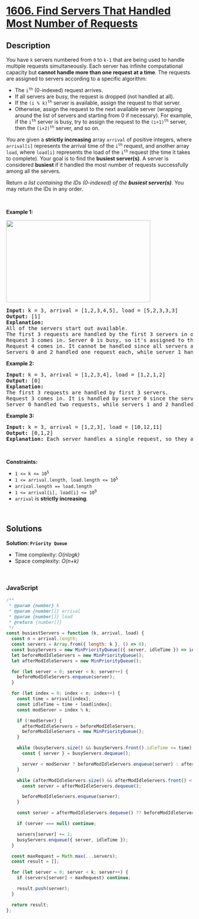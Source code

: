 # [1606. Find Servers That Handled Most Number of Requests](https://leetcode.com/problems/find-servers-that-handled-most-number-of-requests)

## Description

<div class="elfjS" data-track-load="description_content"><p>You have <code>k</code> servers numbered from <code>0</code> to <code>k-1</code> that are being used to handle multiple requests simultaneously. Each server has infinite computational capacity but <strong>cannot handle more than one request at a time</strong>. The requests are assigned to servers according to a specific algorithm:</p>

<ul>
	<li>The <code>i<sup>th</sup></code> (0-indexed) request arrives.</li>
	<li>If all servers are busy, the request is dropped (not handled at all).</li>
	<li>If the <code>(i % k)<sup>th</sup></code> server is available, assign the request to that server.</li>
	<li>Otherwise, assign the request to the next available server (wrapping around the list of servers and starting from 0 if necessary). For example, if the <code>i<sup>th</sup></code> server is busy, try to assign the request to the <code>(i+1)<sup>th</sup></code> server, then the <code>(i+2)<sup>th</sup></code> server, and so on.</li>
</ul>

<p>You are given a <strong>strictly increasing</strong> array <code>arrival</code> of positive integers, where <code>arrival[i]</code> represents the arrival time of the <code>i<sup>th</sup></code> request, and another array <code>load</code>, where <code>load[i]</code> represents the load of the <code>i<sup>th</sup></code> request (the time it takes to complete). Your goal is to find the <strong>busiest server(s)</strong>. A server is considered <strong>busiest</strong> if it handled the most number of requests successfully among all the servers.</p>

<p>Return <em>a list containing the IDs (0-indexed) of the <strong>busiest server(s)</strong></em>. You may return the IDs in any order.</p>

<p>&nbsp;</p>
<p><strong class="example">Example 1:</strong></p>
<img alt="" src="https://assets.leetcode.com/uploads/2020/09/08/load-1.png" style="width: 389px; height: 221px;">
<pre><strong>Input:</strong> k = 3, arrival = [1,2,3,4,5], load = [5,2,3,3,3] 
<strong>Output:</strong> [1] 
<strong>Explanation:</strong> 
All of the servers start out available.
The first 3 requests are handled by the first 3 servers in order.
Request 3 comes in. Server 0 is busy, so it's assigned to the next available server, which is 1.
Request 4 comes in. It cannot be handled since all servers are busy, so it is dropped.
Servers 0 and 2 handled one request each, while server 1 handled two requests. Hence server 1 is the busiest server.
</pre>

<p><strong class="example">Example 2:</strong></p>

<pre><strong>Input:</strong> k = 3, arrival = [1,2,3,4], load = [1,2,1,2]
<strong>Output:</strong> [0]
<strong>Explanation:</strong> 
The first 3 requests are handled by first 3 servers.
Request 3 comes in. It is handled by server 0 since the server is available.
Server 0 handled two requests, while servers 1 and 2 handled one request each. Hence server 0 is the busiest server.
</pre>

<p><strong class="example">Example 3:</strong></p>

<pre><strong>Input:</strong> k = 3, arrival = [1,2,3], load = [10,12,11]
<strong>Output:</strong> [0,1,2]
<strong>Explanation:</strong> Each server handles a single request, so they are all considered the busiest.
</pre>

<p>&nbsp;</p>
<p><strong>Constraints:</strong></p>

<ul>
	<li><code>1 &lt;= k &lt;= 10<sup>5</sup></code></li>
	<li><code>1 &lt;= arrival.length, load.length &lt;= 10<sup>5</sup></code></li>
	<li><code>arrival.length == load.length</code></li>
	<li><code>1 &lt;= arrival[i], load[i] &lt;= 10<sup>9</sup></code></li>
	<li><code>arrival</code> is <strong>strictly increasing</strong>.</li>
</ul>
</div>

<p>&nbsp;</p>

## Solutions

**Solution: `Priority Queue`**

- Time complexity: <em>O(nlogk)</em>
- Space complexity: <em>O(n+k)</em>

<p>&nbsp;</p>

### **JavaScript**

```js
/**
 * @param {number} k
 * @param {number[]} arrival
 * @param {number[]} load
 * @return {number[]}
 */
const busiestServers = function (k, arrival, load) {
  const n = arrival.length;
  const servers = Array.from({ length: k }, () => 0);
  const busyServers = new MinPriorityQueue(({ server, idleTime }) => idleTime || server);
  let beforeModIdleServers = new MinPriorityQueue();
  let afterModIdleServers = new MinPriorityQueue();

  for (let server = 0; server < k; server++) {
    beforeModIdleServers.enqueue(server);
  }

  for (let index = 0; index < n; index++) {
    const time = arrival[index];
    const idleTime = time + load[index];
    const modServer = index % k;

    if (!modServer) {
      afterModIdleServers = beforeModIdleServers;
      beforeModIdleServers = new MinPriorityQueue();
    }

    while (busyServers.size() && busyServers.front().idleTime <= time) {
      const { server } = busyServers.dequeue();

      server < modServer ? beforeModIdleServers.enqueue(server) : afterModIdleServers.enqueue(server);
    }

    while (afterModIdleServers.size() && afterModIdleServers.front() < modServer) {
      const server = afterModIdleServers.dequeue();

      beforeModIdleServers.enqueue(server);
    }

    const server = afterModIdleServers.dequeue() ?? beforeModIdleServers.dequeue();

    if (server === null) continue;

    servers[server] += 1;
    busyServers.enqueue({ server, idleTime });
  }

  const maxRequest = Math.max(...servers);
  const result = [];

  for (let server = 0; server < k; server++) {
    if (servers[server] < maxRequest) continue;

    result.push(server);
  }

  return result;
};
```
